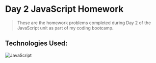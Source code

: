 # Day 2 JavaScript Homework
> These are the homework problems completed during
Day 2 of the JavaScript unit as part of my coding bootcamp.

## Technologies Used:
![JavaScript](https://img.shields.io/badge/javascript-%23323330.svg?style=for-the-badge&logo=javascript&logoColor=%23F7DF1E)
